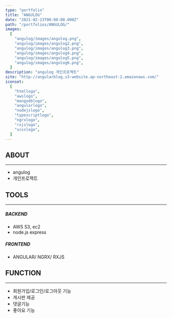 ```yaml
---
type: "portfolio"
title: "ANGULOG"
date: "2021-02-23T00:00:00.000Z"
path: "/portfolios/ANGULOG/"
images:
  [
    "angulog/images/angulog.png",
    "angulog/images/angulog2.png",
    "angulog/images/angulog3.png",
    "angulog/images/angulog4.png",
    "angulog/images/angulog5.png",
    "angulog/images/angulog6.png",
  ]
description: "angulog 개인프로젝트"
site: "http://angularblog.s3-website.ap-northeast-2.amazonaws.com/"
iconset:
  [
    "htmllogo",
    "awslogo",
    "mongodblogo",
    "angularlogo",
    "nodejslogo",
    "typescriptlogo",
    "ngrxlogo",
    "rxjslogo",
    "scsslogo",
  ]
---
```


## ABOUT

---

- angulog
- 개인프로젝트

## TOOLS

---

##### BACKEND

- AWS S3, ec2
- node.js express

##### FRONTEND

- ANGULAR/ NGRX/ RXJS

## FUNCTION

---

- 회원가입/로그인/로그아웃 기능
- 게시판 제공
- 댓글기능
- 좋아요 기능

  
